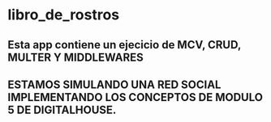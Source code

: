 # libro_de_rostros

## Esta app contiene un ejecicio  de MCV, CRUD, MULTER Y MIDDLEWARES
## ESTAMOS SIMULANDO UNA RED SOCIAL IMPLEMENTANDO LOS CONCEPTOS DE MODULO 5 DE DIGITALHOUSE.
